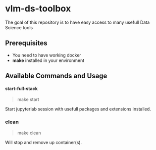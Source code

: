 # vlm-ds-toolbox

The goal of this repository is to have easy access to many usefull Data Science tools


## Prerequisites
- You need to have working docker
- **make** installed in your environment 


  
## Available Commands and Usage
#### start-full-stack
> make start

Start jupyterlab session with usefull packages and extensions installed.


### clean
>make clean

Will stop and remove up container(s).


